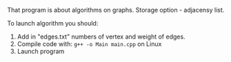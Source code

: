 That program is about algorithms on graphs. Storage option - adjacensy list.

To launch algorithm you should:
  1. Add in "edges.txt" numbers of vertex and weight of edges.
  2. Compile code with: ```g++ -o Main main.cpp``` on Linux
  3. Launch program
